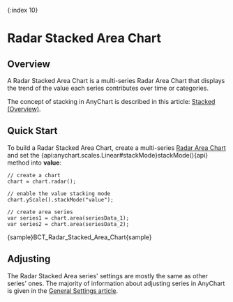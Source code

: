 {:index 10}
# Radar Stacked Area Chart

## Overview

A Radar Stacked Area Chart is a multi-series Radar Area Chart that displays the trend of the value each series contributes over time or categories.

The concept of stacking in AnyChart is described in this article: [Stacked (Overview)](../Overview).

## Quick Start

To build a Radar Stacked Area Chart, create a multi-series [Radar Area Chart](../../Radar_Plot/Area_Chart) and set the {api:anychart.scales.Linear#stackMode}stackMode(){api} method into **value**:

```
// create a chart
chart = chart.radar();

// enable the value stacking mode
chart.yScale().stackMode("value");

// create area series
var series1 = chart.area(seriesData_1);
var series2 = chart.area(seriesData_2);
```

{sample}BCT\_Radar\_Stacked\_Area\_Chart{sample}

## Adjusting

The Radar Stacked Area series' settings are mostly the same as other series' ones. The majority of information about adjusting series in AnyChart is given in the [General Settings article](../../General_Settings).